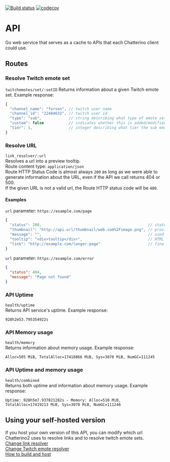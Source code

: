 [![Build status](https://github.com/Chatterino/api/actions/workflows/build.yml/badge.svg?branch=master)](https://github.com/Chatterino/api/actions/workflows/build.yml?query=branch%3Amaster)
[![codecov](https://codecov.io/gh/Chatterino/api/branch/master/graph/badge.svg?token=gz6EYE3bQQ)](https://codecov.io/gh/Chatterino/api)

# API

Go web service that serves as a cache to APIs that each Chatterino client could use.

## Routes

### Resolve Twitch emote set

`twitchemotes/set/:setID`
Returns information about a given Twitch emote set. Example response:

```javascript
{
  "channel_name": "forsen", // twitch user name
  "channel_id": "22484632", // twitch user id
  "type": "sub",            // string describing what type of emote set this is (e.g. "sub")
  "custom": false           // indicates whether this is added/modified by us or straight passthrough from the twitchemotes API
  "tier": 1,                // integer describing what tier the sub emote is part of
}
```

### Resolve URL

`link_resolver/:url`  
Resolves a url into a preview tooltip.  
Route content type: `application/json`  
Route HTTP Status Code is almost always `200` as long as we were able to generate information about the URL, even if the API we call returns 404 or 500.  
If the given URL is not a valid url, the Route HTTP status code will be `400`.

#### Examples

`url` parameter: `https://example.com/page`

```javascript
{
  "status": 200,                                               // status code returned or inferred from the page
  "thumbnail": "http://api.url/thumbnail/web.com%2Fimage.png", // proxied thumbnail url if there's an image
  "message": "",                                               // used to forward errors in case the website e.g. couldn't load
  "tooltip": "<div>tooltip</div>",                             // HTML tooltip used in Chatterino
  "link": "http://example.com/longer-page"                     // final url, after any redirects
}
```

`url` parameter: `https://example.com/error`

```json
{
  "status": 404,
  "message": "Page not found"
}
```

### API Uptime

`health/uptime`  
Returns API service's uptime. Example response:

```
928h2m53.795354922s
```

### API Memory usage

`health/memory`  
Returns information about memory usage. Example response:

```
Alloc=505 MiB, TotalAlloc=17418866 MiB, Sys=3070 MiB, NumGC=111245
```

### API Uptime and memory usage

`health/combined`  
Returns both uptime and information about memory usage. Example response:

```
Uptime: 928h5m7.937821282s - Memory: Alloc=510 MiB, TotalAlloc=17419213 MiB, Sys=3070 MiB, NumGC=111246
```

## Using your self-hosted version

If you host your own version of this API, you can modify which url Chatterino2 uses to resolve links and to resolve twitch emote sets.  
[Change link resolver](https://wiki.chatterino.com/Environment%20Variables/#chatterino2_link_resolver_url)  
[Change Twitch emote resolver](https://wiki.chatterino.com/Environment%20Variables/#chatterino2_twitch_emote_set_resolver_url)  
[How to build and host](docs/build.md)
